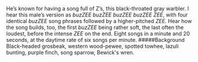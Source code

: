 He’s known for having a song full of Z’s, this black-throated gray warbler. I hear this male’s version as _buzZEE buzZEE buzZEE buzZEE ZEE_, with four identical _buzZEE_ song phrases followed by a higher-pitched _ZEE._ Hear how the song builds, too, the first _buzZEE_ being rather soft, the last often the loudest, before the intense _ZEE_ on the end. Eight songs in a minute and 20 seconds, at the daytime rate of six songs per minute. 
#####Background
Black-headed grosbeak, western wood-pewee, spotted towhee, lazuli bunting, purple finch, song sparrow, Bewick's wren.
